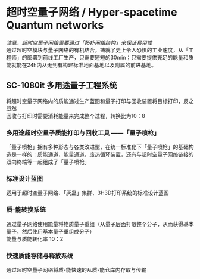 # 超时空量子网络 / Hyper-spacetime Quantum networks

*注意，超时空量子网络需要通过「拓扑网络结构」来保证易用性*  
通过超时空模块与量子网络的有机结合，铸就了史上令人恐惧的工业速度，从「工程师」的部署到前线工厂生产，只需要短短的30min；只需要提供充足的能量和质能就能在24h内从无到有构建标准地面基地以及附属的前进基地。

## SC-1080it 多用途量子工程系统

将超时空量子网络内的质能通过生产蓝图和量子打印与回收装置将目标打印，反之既然    
回收与打印时需要消耗能量来完成整个过程，转换比为10：8

### 多用途超时空量子质能打印与回收工具  ——「量子喷枪」

「量子喷枪」拥有多种形态与各类改进型，在统一标准化下「量子喷枪」的基础构造是一样的：质能通道，能量通道，废热循环装置，还有与超时空量子网络链接的双向终端等一起组成了「量子喷枪」

### 标准设计蓝图

适用于超时空量子网络、「灰蛊」集群、3H3D打印系统的标准设计蓝图

### 质-能转换系统

通过量子网络使用能量将物质量子重组（从量子层面打散整个分子，从而获得基本量子，然后使用基本量子重组成分子）  
能量与质能转化率 10：2

### 快速质能存储与释放系统

通过超时空量子网络将质-能快速的从质-能仓库内存取与传输

